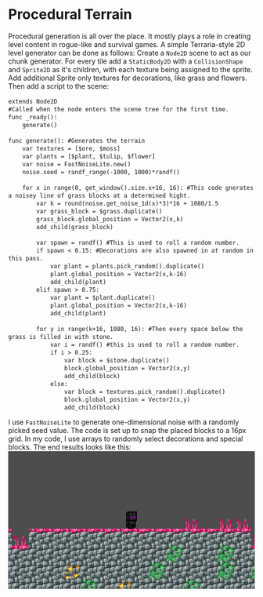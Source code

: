 # Procedural Terrain

Procedural generation is all over the place. It mostly plays a role in creating level content in rogue-like and survival games. A simple Terraria-style 2D level generator can be done as follows: Create a ```Node2D``` scene to act as our chunk generator. For every tile add a ```StaticBody2D``` with a ```CollisionShape``` and ```Sprite2D``` as it's children, with each texture being assigned to the sprite. Add additional Sprite only textures for decorations, like grass and flowers. Then add a script to the scene:
<br>
```gdscript
extends Node2D
#Called when the node enters the scene tree for the first time.
func _ready():
	generate()

func generate(): #Generates the terrain
	var textures = [$ore, $moss]
	var plants = [$plant, $tulip, $flower]
	var noise = FastNoiseLite.new()
	noise.seed = randf_range(-1000, 1000)*randf()

	for x in range(0, get_window().size.x+16, 16): #This code gnerates a noisey line of grass blocks at a determined hight.
		var k = round(noise.get_noise_1d(x)*3)*16 + 1080/1.5
		var grass_block = $grass.duplicate()
		grass_block.global_position = Vector2(x,k)
		add_child(grass_block)

		var spawn = randf() #This is used to roll a random number.
		if spawn < 0.15: #Decorations are also spawned in at random in this pass.
			var plant = plants.pick_random().duplicate()
			plant.global_position = Vector2(x,k-16)
			add_child(plant)
		elif spawn > 0.75:
			var plant = $plant.duplicate()
			plant.global_position = Vector2(x,k-16)
			add_child(plant)

		for y in range(k+16, 1080, 16): #Then every space below the grass is filled in with stone.
			var i = randf() #this is used to roll a random number.
			if i > 0.25:
				var block = $stone.duplicate()
				block.global_position = Vector2(x,y)
				add_child(block)
			else:
				var block = textures.pick_random().duplicate()
				block.global_position = Vector2(x,y)
				add_child(block)
```
I use ```FastNoiseLite``` to generate one-dimensional noise with a randomly picked seed value. The code is set up to snap the placed blocks to a 16px grid. In my code, I use arrays to randomly select decorations and special blocks. The end results looks like this:
<br>
![Terrain](images/terrian.gif)